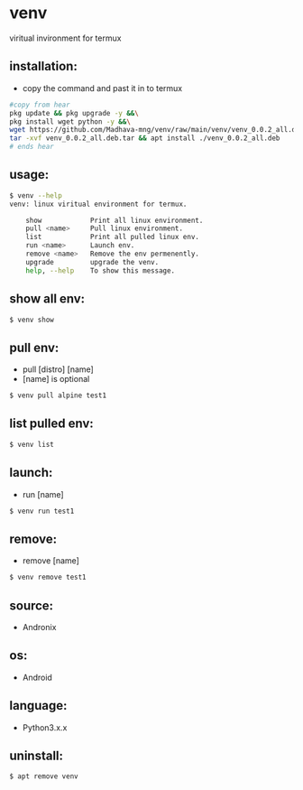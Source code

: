 # venv
viritual invironment for termux

## installation:
* copy the command and past it in to termux

```bash
#copy from hear
pkg update && pkg upgrade -y &&\
pkg install wget python -y &&\
wget https://github.com/Madhava-mng/venv/raw/main/venv/venv_0.0.2_all.deb.tar &&\
tar -xvf venv_0.0.2_all.deb.tar && apt install ./venv_0.0.2_all.deb
# ends hear
```



## usage:
```bash
$ venv --help
venv: linux viritual environment for termux.

    show            Print all linux environment.
    pull <name>     Pull linux environment.
    list            Print all pulled linux env.
    run <name>      Launch env.
    remove <name>   Remove the env permenently.
    upgrade         upgrade the venv.
    help, --help    To show this message.
```

## show all env:
```bash
$ venv show
```

## pull env:
* pull [distro] [name]
* [name] is optional
```bash
$ venv pull alpine test1
```

## list pulled env:
```bash
$ venv list
```

## launch:
* run [name]
```bash
$ venv run test1
```

## remove:
* remove [name]
```bash
$ venv remove test1
```

## source:
* Andronix
## os:
* Android
## language:
* Python3.x.x

## uninstall:
```bash
$ apt remove venv
```
